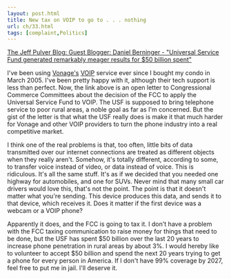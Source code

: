 ```yaml
---
layout: post.html
title: New tax on VOIP to go to . . . nothing
url: ch/33.html
tags: [complaint,Politics]
---
```

[The Jeff Pulver Blog: Guest Blogger: Daniel Berninger - "Universal Service Fund generated remarkably meager results for $50 billion spent"](http://pulverblog.pulver.com/archives/004993.html)

I've been using [Vonage's](http://www.vonage.com) [VOIP](http://en.wikipedia.org/wiki/VoIP) service ever since I bought my condo in March 2005. I've been pretty happy with it, although their tech support is less than perfect. Now, the link above is an open letter to Congressional Commerce Committees about the decision of the FCC to apply the Universal Service Fund to VOIP. The USF is supposed to bring telephone service to poor rural areas, a noble goal as far as I'm concerned. But the gist of the letter is that what the USF really does is make it that much harder for Vonage and other VOIP providers to turn the phone industry into a real competitive market.

I think one of the real problems is that, too often, little bits of data transmitted over our internet connections are treated as different objects when they really aren't. Somehow, it's totally different, according to some, to transfer voice instead of video, or data instead of voice. This is ridiculous. It's all the same stuff. It's as if we decided that you needed one highway for automobiles, and one for SUVs. Never mind that many small car drivers would love this, that's not the point. The point is that it doesn't matter what you're sending. This device produces this data, and sends it to that device, which receives it. Does it matter if the first device was a webcam or a VOIP phone?

Apparently it does, and the FCC is going to tax it. I don't have a problem with the FCC taxing communication to raise money for things that need to be done, but the USF has spent $50 billion over the last 20 years to increase phone penetration in rural areas by about 3%. I would hereby like to volunteer to accept $50 billion and spend the next 20 years trying to get a phone for every person in America. If I don't have 99% coverage by 2027, feel free to put me in jail. I'll deserve it.
